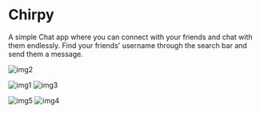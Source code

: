 # Chirpy
A simple Chat app where you can connect with your friends and chat with them endlessly. 
Find your friends' username through the search bar and send them a message.

![img2](https://user-images.githubusercontent.com/99410471/199909965-2b127c20-9c56-4e95-aa06-11af2662ce2c.jpeg)


![img1](https://user-images.githubusercontent.com/99410471/199909955-6a3aa70c-4a3a-42a1-b759-8adf4b91c994.jpeg)
![img3](https://user-images.githubusercontent.com/99410471/199909966-ce313da0-3827-4a27-bde1-a62790c2c6d9.jpeg)


![img5](https://user-images.githubusercontent.com/99410471/199909976-fe84b622-5960-40e9-a9c0-30244daa1c9f.jpeg)
![img4](https://user-images.githubusercontent.com/99410471/199909970-fe7911ab-7c03-4ea9-b583-794c9d70fca4.jpeg)

